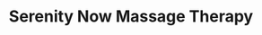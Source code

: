 ---
title: "Serenity Now Massage Therapy"
url: /sherwood-park/serenity-now-massage-therapy/
shop: massage
---